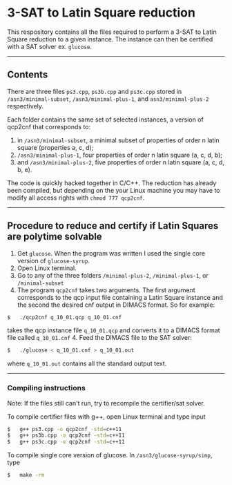 # 3-SAT to Latin Square reduction

This respository contains all the files required to perform a 3-SAT to Latin
Square reduction to a given instance.  The instance can then be certified with 
a SAT solver ex. `glucose`.

---

## Contents
﻿There are three files `ps3.cpp`, `ps3b.cpp` and `ps3c.cpp` stored in 
`/asn3/minimal-subset`, `/asn3/minimal-plus-1`, and `asn3/minimal-plus-2`
respectively.

Each folder contains the same set of selected instances, a version of qcp2cnf 
that corresponds to:
1.  in `/asn3/minimal-subset`, a minimal subset of properties of order n latin 
square (properties a, c, d);
2.  `/asn3/minimal-plus-1`, four properties of order n latin square (a, c, d, b);
3.  and `/asn3/minimal-plus-2`, five properties of order n latin square 
(a, c, d, b, e).

The code is quickly hacked together in C/C++. The reduction has already been 
compiled, but depending on the your Linux machine you may have to modify all 
access rights with `chmod 777 qcp2cnf`.

---

## Procedure to reduce and certify if Latin Squares are polytime solvable

1.  Get `glucose`.  When the program was written I used the single core 
version of `glucose-syrup`.
2.  Open Linux terminal.
3.  Go to any of the three folders `/minimal-plus-2`, `/minimal-plus-1`, or 
`/minimal-subset`
4.  The program `qcp2cnf` takes two arguments.  The first argument corresponds 
to the qcp input file containing a Latin Square instance and the second 
the desired cnf output in DIMACS format.
So for example:
```bash
$	./qcp2cnf q_10_01.qcp q_10_01.cnf
```
takes the qcp instance file `q_10_01.qcp` and converts it to a DIMACS format 
file called `q_10_01.cnf`
4.  Feed the DIMACS file to the SAT solver:
```bash
$	./glucose < q_10_01.cnf > q_10_01.out
```
where `q_10_01.out` contains all the standard output text.

---

### Compiling instructions
Note:  If the files still can't run, try to recompile the certifier/sat solver.

To compile certifier files with g++, open Linux terminal and type input
``` bash
$	g++ ps3.cpp -o qcp2cnf -std=c++11
$	g++ ps3b.cpp -o qcp2cnf -std=c++11
$	g++ ps3c.cpp -o qcp2cnf -std=c++11
```
To compile single core version of glucose.  In `/asn3/glucose-syrup/simp`, type
```bash
$	make -rm
```


